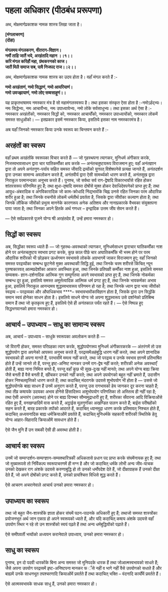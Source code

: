 # पहला अधिकार \(पीठबंध प्ररूपणा\)

अथ, मोक्षमार्गप्रकाशक नामक शास्त्र लिखा जाता है।

**\[मंगलाचरण\]  
\(दोहा\)**

**मंगलमय मंगलकरण, वीतराग-विज्ञान।  
नमौं ताहि जातैं भये, अरहंतादि महान ।।१।।  
करि मंगल करिहौं महा, ग्रंथकरनको काज।  
जातैं मिलै समाज सब, पावै निजपद राज।।२।।**

अथ, मोक्षमार्गप्रकाशक नामक शास्त्र का उदय होता है। वहाँ मंगल करते हैं :-

**णमो अरहंताणं, णमो सिद्धाणं, णमो आयरियाणं।  
णमो उवज्झायाणं, णमो लोए सव्वसाहूणं।।**

यह प्राकृतभाषामय नमस्कार मंत्र है सो महामंगलस्वरूप है। तथा इसका संस्कृत ऐसा होता है :-नमोऽर्हद्भ्यः। नमः सिद्धेभ्यः, नमः आचार्येभ्यः, नमः उपाध्यायेभ्यः, नमो लोके सर्वसाधुभ्यः। तथा इसका अर्थ ऐसा है :- नमस्कार अरहंतोंको, नमस्कार सिद्धों को, नमस्कार आचार्योंको, नमस्कार उपाध्यायोंको, नमस्कार लोकमें समस्त साधुओंको। — इसप्रकार इसमें नमस्कार किया, इसलिये इसका नाम नमस्कारमंत्र है।

अब यहाँ जिनको नमस्कार किया उनके स्वरूप का चिन्तवन करते हैं :-

## अरहंतों का स्वरूप <a id="arhinato-ka-swarup"></a>

वहाँ प्रथम अरहंतोंके स्वरूपका विचार करते हैंः — जो गृहस्थपना त्यागकर, मुनिधर्म अंगीकार करके, निजस्वभावसाधन द्वारा चार घातिकर्मोंका क्षय करके — अनंतचतुष्टयरूप विराजमान हुए; वहाँ अनंतज्ञान द्वारा तो अपने अनंतगुण-पर्याय सहित समस्त जीवादि द्रव्योंको युगपत् विशेषपनेसे प्रत्यक्ष जानते हैं, अनंतदर्शन द्वारा उनका सामान्य अवलोकन करते हैं, अनंतवीर्य द्वारा ऐसी सामर्थ्यको धारण करते हैं, अनंतसुख द्वारा निराकुल परमानन्दका अनुभव करते हैं। पुनश्च, जो सर्वथा सर्व राग-द्वेषादि विकारभावोंसे रहित होकर शांतरसरूप परिणमित हुए हैं; तथा क्षुधा-तृषादि समस्त दोषोंसे मुक्त होकर देवाधिदेवपनेको प्राप्त हुए हैं; तथा आयुध-अंबरादिक व अंगविकारादिक जो काम-क्रोधादि निंद्यभावोंके चिह्न उनसे रहित जिनका परम औदारिक शरीर हुआ है; तथा जिनके वचनोंसे लोकमें धर्मतीर्थ प्रवर्तता है, जिसके द्वारा जीवोंका कल्याण होता है; तथा जिनके लौकिक जीवोंको प्रभुत्व माननेके कारणरूप अनेक अतिशय और नानाप्रकारके वैभवका संयुक्तपना पाया जाता है; तथा जिनका अपने हितके अर्थ गणधर – इन्द्रादिक उत्तम जीव सेवन करते हैं। 

— ऐसे सर्वप्रकारसे पूजने योग्य श्री अरहंतदेव हैं, उन्हें हमारा नमस्कार हो।

## सिद्धों का स्वरूप <a id="siddhon-ka-swarup"></a>

अब, सिद्धोंका स्वरूप ध्याते हैंः — जो गृहस्थ-अवस्थाको त्यागकर, मुनिधर्मसाधन द्वाराचार घातिकर्मोंका नाश होने पर अनंतचतुष्टय स्वभाव प्रगट करके, कुछ काल पीछे चार अघातिकर्मोंके भी भस्म होने पर परम औदारिक शरीरको भी छोड़कर ऊर्ध्वगमन स्वभावसे लोकके अग्रभागमें जाकर विराजमान हुए; वहाँ जिनको समस्त परद्रव्योंका सम्बन्ध छूटनेसे मुक्त अवस्थाकी सिद्धि हुई, तथा जिनके चरम शरीरसे किंचित् न्यून पुरुषाकारवत् आत्मप्रदेशोंका आकार अवस्थित हुआ, तथा जिनके प्रतिपक्षी कर्मोंका नाश हुआ, इसलिये समस्त सम्यक्त्व- ज्ञान-दर्शनादिक आत्मिक गुण सम्पूर्णतया अपने स्वभावको प्राप्त हुए हैं, तथा जिनके नोकर्मका सम्बन्ध दूर हुआ, इसलिये समस्त अमूर्त्तत्वादिक आत्मिक धर्म प्रगट हुए हैं, तथा जिनके भावकर्मका अभाव हुआ, इसलिये निराकुल आनन्दमय शुद्धस्वभावरूप परिणमन हो रहा है; तथा जिनके ध्यान द्वारा भव्य जीवोंको स्वद्रव्य – परद्रव्यका और औपाधिकभाव ****– स्वभावभावोंकाविज्ञान होता है, जिसके द्वारा उन सिद्धोंके समान स्वयं होनेका साधन होता है। इसलिये साधने योग्य जो अपना शुद्धस्वरूप उसे दर्शानेको प्रतिबिम्ब समान हैं तथा जो कृतकृत्य हुए हैं, इसलिये ऐसे ही अनंतकाल पर्यंत रहते हैं। — ऐसे निष्पन्न हुए सिद्धभगवानको हमारा नमस्कार हो।

## आचार्य – उपाध्याय – साधु का सामान्य स्वरूप <a id="acharya-upadhyay-sadhu-ka-samanya-swarup"></a>

अब, आचार्य – उपाध्याय – साधुके स्वरूपका अवलोकन करते हैंः —

जो विरागी होकर, समस्त परिग्रहका त्याग करके, शुद्धोपयोगरूप मुनिधर्म अंगीकारकरके — अंतरंगमें तो उस शुद्धोपयोग द्वारा अपनेको आपरूप अनुभव करते हैं, परद्रव्यमेंअहंबुद्धि धारण नहीं करते, तथा अपने ज्ञानादिक स्वभावको ही अपना मानते हैं, परभावोंमें ममत्व नहीं करते, तथा जो परद्रव्य व उनके स्वभाव ज्ञानमें प्रतिभाषित होते हैं उन्हें जानते तो हैं, परन्तु इष्ट-अनिष्ट मानकर उनमें राग-द्वेष नहीं करते; शरीरकी अनेक अवस्थाएँ होती हैं, बाह्य नाना निमित्त बनते हैं, परन्तु वहाँ कुछ भी सुख-दुःख नहीं मानते; तथा अपने योग्य बाह्य क्रिया जैसे बनती हैं वैसे बनती हैं, खींचकर उनको नहीं करते; तथा अपने उपयोगको बहुत नहीं भ्रमाते हैं, उदासीन होकर निश्चलवृत्तिको धारण करते हैं; तथा कदाचित् मंदरागके उदयसे शुभोपयोग भी होता है — उससे जो शुद्धोपयोगके बाह्य साधन हैं उनमें अनुराग करते हैं, परन्तु उस रागभावको हेय जानकर दूर करना चाहते हैं; तथा तीव्र कषायके उदयका अभाव होनेसे हिंसादिरूप अशुभोपयोग परिणतिका तो अस्तित्व ही नहीं रहा है; तथा ऐसी अन्तरंग \(अवस्था\) होने पर बाह्य दिगम्बर सौम्यमुद्राधारी हुए हैं, शरीरका सँवारना आदि विक्रियाओंसे रहित हुए हैं, वनखण्डादिमें वास करते हैं, अट्ठाईस मूलगुणोंका अखण्डित पालन करते हैं; बाईस परीषहोंको सहन करते हैं, बारह प्रकारके तपोंको आदरते हैं, कदाचित् ध्यानमुद्रा धारण करके प्रतिमावत् निश्चल होते हैं, कदाचित् अध्ययनादिक बाह्य धर्मक्रियाओंमें प्रवर्तते हैं, कदाचित् मुनिधर्मके सहकारी शरीरकी स्थितिके हेतु योग्य आहार-विहारादि क्रियाओंमें सावधान होते हैं।

ऐसे जैन मुनि हैं उन सबकी ऐसी ही अवस्था होती है।

## आचार्य का स्वरूप <a id="acharya-ka-swarup"></a>

उनमें जो सम्यग्दर्शन-सम्यग्ज्ञान-सम्यक्चारित्रकी अधिकतासे प्रधान पद प्राप्त करके संघमेंनायक हुए हैं; तथा जो मुख्यरूपसे तो निर्विकल्प स्वरूपाचरणमें ही मग्न है और जो कदाचित् धर्मके लोभी अन्य जीव-याचक उनको देखकर राग अंशके उदयसे करुणाबुद्धि हो तो उनको धर्मोपदेश देते हैं, जो दीक्षाग्राहक हैं उनको दीक्षा देते हैं, जो अपने दोषोंको प्रगट करते हैं, उनको प्रायश्चित्त विधिसे शुद्ध करते हैं।

ऐसे आचरण अचरानेवाले आचार्य उनको हमारा नमस्कार हो।

## उपाध्याय का स्वरूप <a id="upadhyay-ka-swarup"></a>

तथा जो बहुत जैन-शास्त्रोंके ज्ञाता होकर संघमें पठन-पाठनके अधिकारी हुए हैं; तथाजो समस्त शास्त्रोंका प्रयोजनभूत अर्थ जान एकाग्र हो अपने स्वरूपको ध्याते हैं, और यदि कदाचित् कषाय अंशके उदयसे वहाँ उपयोग स्थिर न रहे तो उन शास्त्रोंको स्वयं पढ़ते हैं तथा अन्य धर्मबुद्धियोंको पढ़ाते हैं।

ऐसे समीपवर्ती भव्योंको अध्ययन करानेवाले उपाध्याय, उनको हमारा नमस्कार हो।

## साधु का स्वरूप <a id="sadhu-ka-swarup"></a>

पुनश्च, इन दो पदवी धारकोंके बिना अन्य समस्त जो मुनिपदके धारक हैं तथा जोआत्मस्वभावको साधते हैं; जैसे अपना उपयोग परद्रव्यमें इष्ट-अनिष्टपना मानकर फ ँसे नहीं व भागे नहीं वैसे उपयोगको सधाते हैं और बाह्यमें उनके साधनभूत तपश्चरणादि क्रियाओंमें प्रवर्तते हैं तथा कदाचित् भक्ति – वंदनादि कार्योंमें प्रवर्तते हैं।

ऐसे आत्मस्वभावके साधक साधु हैं, उनको हमारा नमस्कार हो।